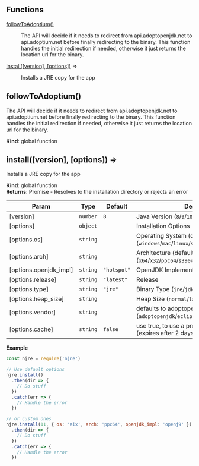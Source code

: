 ## Functions

<dl>
<dt><a href="#followToAdoptium">followToAdoptium()</a></dt>
<dd><p>The API will decide if it needs to redirect from api.adoptopenjdk.net to
api.adoptium.net before finally redirecting to the binary. This function
handles the initial redirection if needed, otherwise it just returns the
location url for the binary.</p>
</dd>
<dt><a href="#install">install([version], [options])</a> ⇒</dt>
<dd><p>Installs a JRE copy for the app</p>
</dd>
</dl>

<a name="followToAdoptium"></a>

## followToAdoptium()
The API will decide if it needs to redirect from api.adoptopenjdk.net to
api.adoptium.net before finally redirecting to the binary. This function
handles the initial redirection if needed, otherwise it just returns the
location url for the binary.

**Kind**: global function  
<a name="install"></a>

## install([version], [options]) ⇒
Installs a JRE copy for the app

**Kind**: global function  
**Returns**: Promise<string> - Resolves to the installation directory or rejects an error  

| Param                  | Type                | Default                          | Description                                                                                    |
|------------------------|---------------------|----------------------------------|------------------------------------------------------------------------------------------------|
| [version]              | <code>number</code> | <code>8</code>                   | Java Version (`8`/`9`/`10`/`11`/`12`)                                                          |
| [options]              | <code>object</code> |                                  | Installation Options                                                                           |
| [options.os]           | <code>string</code> |                                  | Operating System (defaults to current) (`windows`/`mac`/`linux`/`solaris`/`aix`)               |
| [options.arch]         | <code>string</code> |                                  | Architecture (defaults to current) (`x64`/`x32`/`ppc64`/`s390x`/`ppc64le`/`aarch64`/`sparcv9`) |
| [options.openjdk_impl] | <code>string</code> | <code>&quot;hotspot&quot;</code> | OpenJDK Implementation (`hotspot`/`openj9`)                                                    |
| [options.release]      | <code>string</code> | <code>&quot;latest&quot;</code>  | Release                                                                                        |
| [options.type]         | <code>string</code> | <code>&quot;jre&quot;</code>     | Binary Type (`jre`/`jdk`)                                                                      |
| [options.heap_size]    | <code>string</code> |                                  | Heap Size (`normal`/`large`)                                                                   |
| [options.vendor]       | <code>string</code> |                                  | defaults to adoptopenjdk (`adoptopenjdk`/`eclipse`)                                            |
| [options.cache]        | <code>string</code> | <code>false</code>               | use true, to use a previously downloaded jre (expires after 2 days currently)                  |

**Example**  
```js
const njre = require('njre')

// Use default options
njre.install()
  .then(dir => {
    // Do stuff
  })
  .catch(err => {
    // Handle the error
  })

// or custom ones
njre.install(11, { os: 'aix', arch: 'ppc64', openjdk_impl: 'openj9' })
  .then(dir => {
    // Do stuff
  })
  .catch(err => {
    // Handle the error
  })
```
